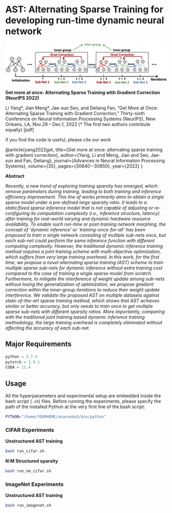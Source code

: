 # AST: Alternating Sparse Training for developing run-time dynamic neural network

![AST](./AST.png)

**Get more at once: Alternating Sparse Training with Gradient Correction (NeurIPS 2022)**

Li Yang*, Jian Meng*, Jae-sun Seo, and Deliang Fan, “Get More at Once: Alternating Sparse Training with Gradient Correction,” Thirty-sixth Conference on Neural Information Processing Systems (NeurIPS), New Orleans, LA, Nov.29 – Dec.1, 2022 (* The first two authors contribute equally) [pdf]

if you find the code is useful, please cite our work

@article{yang2022get,
  title={Get more at once: alternating sparse training with gradient correction},
  author={Yang, Li and Meng, Jian and Seo, Jae-sun and Fan, Deliang},
  journal={Advances in Neural Information Processing Systems},
  volume={35},
  pages={30840--30850},
  year={2022}
}

**Abstract**

*Recently, a new trend of exploring training sparsity has emerged, which  remove parameters during training, leading to both training and inference efficiency improvement. This line of works primarily aims to obtain a single sparse model under a pre-defined large sparsity ratio. It leads to a static/fixed sparse inference model that is not capable of adjusting or re-configuring its computation complexity (i.e., inference structure, latency) after training for real-world varying and dynamic hardware resource availability. To enable such run-time or post-training network morphing, the concept of 'dynamic inference' or `training-once-for-all' has been proposed to train a single network consisting of multiple sub-nets once, but each sub-net could perform the same inference function with different computing complexity. However, the traditional dynamic inference training method requires a joint training scheme with multi-objective optimization, which suffers from very large training overhead. In this work, for the first time, we propose a novel alternating sparse training (AST) scheme to train multiple sparse sub-nets for dynamic inference without extra training cost compared to the case of training a single sparse model from scratch. Furthermore, to mitigate the interference of weight update among sub-nets without losing the generalization of optimization, we propose gradient correction within the inner-group iterations to reduce their weight update interference. We validate the proposed AST on multiple datasets against state-of-the-art sparse training method, which shows that AST achieves similar or better accuracy, but only needs to train once to get multiple sparse sub-nets with different sparsity ratios. More importantly, comparing with the traditional joint training based dynamic inference training methodology, the large training overhead is completely eliminated without affecting the accuracy of each sub-net.* 

## Major Requirements

```python
python = 3.7.4
pytorch = 1.9.1
CUDA = 11.4
```

## Usage

All the hyperparameters and experimental setup are embedded inside the bash script (`.sh`) files. Before running the experiments, please specify the path of the installed Python at the very first line of the bash script:

```bash
PYTHON="/home/YOURHOME/anaconda3/bin/python"
```

### CIFAR Experiments

**Unstructured AST training**

```bash
bash run_cifar.sh
```

**N:M Structured sparsity**

```bash
bash run_nm_cifar.sh
```

### ImageNet Experiments

**Unstructured AST training**

```bash
bash run_imagenet.sh
```

